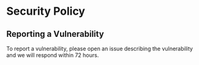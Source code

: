# Security Policy

## Reporting a Vulnerability

To report a vulnerability, please open an issue describing the vulnerability and we will respond within 72 hours.
